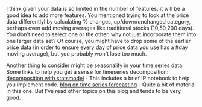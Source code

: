 I think given your data is so limited in the number of features, it will be a good idea to add more features. You mentioned trying to look at the price data differentlyl by calculating % changes, up/down/unchanged category, perhaps even add moving averages like traditional stocks (10,50,200 days). You don't need to select one or the other, why not just incorporate them into one larger data set? Of course, you might have to drop some of the earlier price data (in order to ensure every day of price data you use has a #day moving average), but you probably won't lose too much.

Another thing to consider might be seasonality in your time series data.
Some links to help you get a sense for timeseries decomposition:
[decomposition with statsmodel](http://www.cbcity.de/timeseries-decomposition-in-python-with-statsmodels-and-pandas) - This includes a brief IP notebook to help you implement code.
[blog on time series forecasting](https://www.analyticsvidhya.com/blog/2016/02/time-series-forecasting-codes-python/) - Quite a bit of material in this one. But I've read other topics on this blog and tends to be very good.